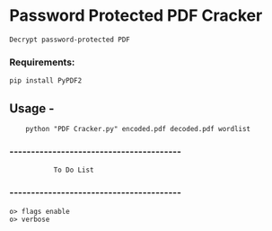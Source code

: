 # Password Protected PDF Cracker

	Decrypt password-protected PDF 

### Requirements:
	pip install PyPDF2

## Usage - 
		python "PDF Cracker.py" encoded.pdf decoded.pdf wordlist
### ---------------------------------------- #
               To Do List                 
### ---------------------------------------- #
	o> flags enable
	o> verbose
